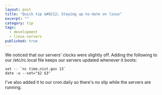 ```yaml
---
layout: post
title: "Quick tip &#8212; Staying up-to-date on linux"
excerpt: ""
category: tip
tags:
  - development
  - linux-servers
published: true
---
```


We noticed that our servers' clocks were slightly off. Adding the following to our /etc/rc.local file keeps our servers updated whenever it boots:

    set -- `nc time.nist.gov 13`
    date -u --set="$2 $3"

I've also added it to our cron.daily so there's no slip while the servers are running.
